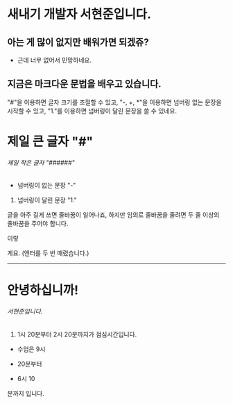 # 새내기 개발자 서현준입니다.


## 아는 게 많이 없지만 배워가면 되겠쥬?


- 근데 너무 없어서 민망하네요.


## 지금은 마크다운 문법을 배우고 있습니다.

"#"을 이용하면 글자 크기를 조절할 수 있고, "-, +, *"을 이용하면 넘버링 없는 문장을 시작할 수 있고, "1."를 이용하면 넘버링이 달린 문장을 쓸 수 있네요.

# 제일 큰 글자 "#"
###### 제일 작은 글자 "######"

- 넘버링이 없는 문장 "-"
1. 넘버링이 달린 문장 "1."



글을 아주 길게 쓰면 줄바꿈이 일어나죠, 하지만 임의로 줄바꿈을 줄려면 두 줄 이상의 줄바꿈을 주어야 합니다.


이렇

게요. (엔터를 두 번 때렸습니다.)

---

# 안녕하십니까!
###### 서현준입니다.
1. 1시 20분부터 2시 20분까지가 점심시간입니다.
- 수업은 9시
+ 20분부터
* 6시 10

분까지 입니다.

